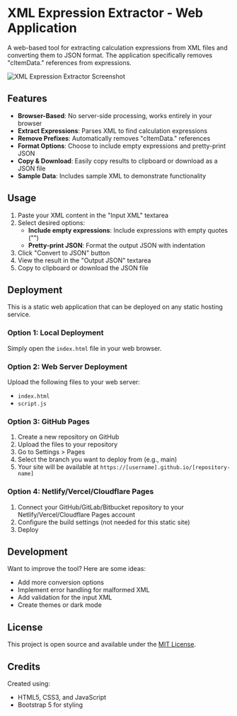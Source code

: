 # XML Expression Extractor - Web Application

A web-based tool for extracting calculation expressions from XML files and converting them to JSON format. The application specifically removes "cItemData." references from expressions.

![XML Expression Extractor Screenshot](screenshot.png)

## Features

- **Browser-Based**: No server-side processing, works entirely in your browser
- **Extract Expressions**: Parses XML to find calculation expressions
- **Remove Prefixes**: Automatically removes "cItemData." references
- **Format Options**: Choose to include empty expressions and pretty-print JSON
- **Copy & Download**: Easily copy results to clipboard or download as a JSON file
- **Sample Data**: Includes sample XML to demonstrate functionality

## Usage

1. Paste your XML content in the "Input XML" textarea
2. Select desired options:
   - **Include empty expressions**: Include expressions with empty quotes ("")
   - **Pretty-print JSON**: Format the output JSON with indentation
3. Click "Convert to JSON" button
4. View the result in the "Output JSON" textarea
5. Copy to clipboard or download the JSON file

## Deployment

This is a static web application that can be deployed on any static hosting service.

### Option 1: Local Deployment

Simply open the `index.html` file in your web browser.

### Option 2: Web Server Deployment

Upload the following files to your web server:
- `index.html`
- `script.js`

### Option 3: GitHub Pages

1. Create a new repository on GitHub
2. Upload the files to your repository
3. Go to Settings > Pages
4. Select the branch you want to deploy from (e.g., main)
5. Your site will be available at `https://[username].github.io/[repository-name]`

### Option 4: Netlify/Vercel/Cloudflare Pages

1. Connect your GitHub/GitLab/Bitbucket repository to your Netlify/Vercel/Cloudflare Pages account
2. Configure the build settings (not needed for this static site)
3. Deploy

## Development

Want to improve the tool? Here are some ideas:
- Add more conversion options
- Implement error handling for malformed XML
- Add validation for the input XML
- Create themes or dark mode

## License

This project is open source and available under the [MIT License](LICENSE).

## Credits

Created using:
- HTML5, CSS3, and JavaScript
- Bootstrap 5 for styling 